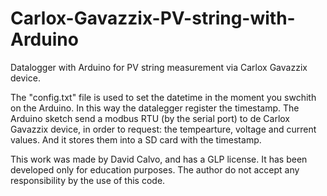 # Carlox-Gavazzix-PV-string-with-Arduino
Datalogger with Arduino for PV string measurement via Carlox Gavazzix device.

The "config.txt" file is used to set the datetime in the moment you swchith on the Arduino. In this way the datalegger register the timestamp.
The Arduino sketch send a modbus RTU (by the serial port) to de Carlox Gavazzix device, in order to request: the tempearture, voltage and current values. And it stores them into a SD card with the timestamp.

This work was made by David Calvo, and has a GLP license.
It has been developed only for education purposes. The author do not accept any responsibility by the use of this code. 
